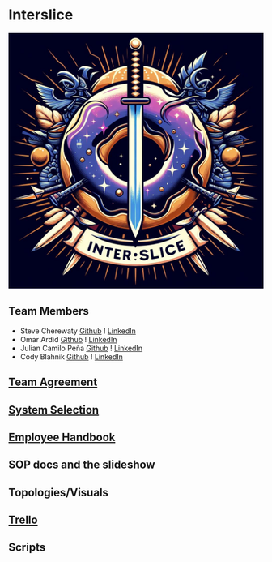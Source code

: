 # Interslice
![Project Logo](https://github.com/Interslice-Inc/Interslice/blob/main/Files/Company_Logo/Interslice_Logo.jpeg)

## Team Members
* Steve Cherewaty [Github](https://github.com/SCherewaty) ! [LinkedIn](https://www.linkedin.com/in/steve-cherewaty-jr-b8727135/)
* Omar Ardid [Github](https://github.com/oardid) ! [LinkedIn](https://www.linkedin.com/in/ardidomar/)
* Julian Camilo Peña [Github](https://github.com/julianp91) ! [LinkedIn](https://www.linkedin.com/in/julian-pena-bb8643267/)
* Cody Blahnik [Github](https://github.com/Cody354) ! [LinkedIn](https://www.linkedin.com/in/cody-blahnik-/)

## [Team Agreement](/Files/PDF's_Files/Team_Agreement.pdf)

## [System Selection]()

## [Employee Handbook]()
## SOP docs and the slideshow
  
## Topologies/Visuals

## [Trello](https://trello.com/w/interslice2)

## Scripts
